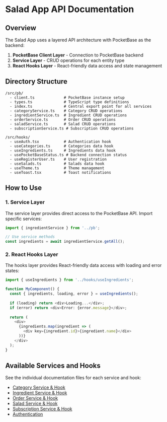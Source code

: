 # Salad App API Documentation

## Overview

The Salad App uses a layered API architecture with PocketBase as the backend:

1. **PocketBase Client Layer** - Connection to PocketBase backend
2. **Service Layer** - CRUD operations for each entity type
3. **React Hooks Layer** - React-friendly data access and state management

## Directory Structure

```
/src/pb/
  - client.ts             # PocketBase instance setup
  - types.ts              # TypeScript type definitions
  - index.ts              # Central export point for all services
  - categoryService.ts    # Category CRUD operations
  - ingredientService.ts  # Ingredient CRUD operations
  - orderService.ts       # Order CRUD operations
  - saladService.ts       # Salad CRUD operations
  - subscriptionService.ts # Subscription CRUD operations

/src/hooks/
  - useAuth.tsx           # Authentication hook
  - useCategories.ts      # Categories data hook
  - useIngredients.ts     # Ingredients data hook
  - usePocketBaseStatus.ts # Backend connection status
  - useRegisterUser.ts    # User registration
  - useSalads.ts          # Salads data hook
  - useTheme.ts           # Theme management
  - useToast.tsx          # Toast notifications
```

## How to Use

### 1. Service Layer

The service layer provides direct access to the PocketBase API. Import specific services:

```typescript
import { ingredientService } from '../pb';

// Use service methods
const ingredients = await ingredientService.getAll();
```

### 2. React Hooks Layer

The hooks layer provides React-friendly data access with loading and error states:

```typescript
import { useIngredients } from '../hooks/useIngredients';

function MyComponent() {
  const { ingredients, loading, error } = useIngredients();
  
  if (loading) return <div>Loading...</div>;
  if (error) return <div>Error: {error.message}</div>;
  
  return (
    <div>
      {ingredients.map(ingredient => (
        <div key={ingredient.id}>{ingredient.name}</div>
      ))}
    </div>
  );
}
```

## Available Services and Hooks

See the individual documentation files for each service and hook:

- [Category Service & Hook](./CategoryAPI.md)
- [Ingredient Service & Hook](./IngredientAPI.md)
- [Order Service & Hook](./OrderAPI.md)
- [Salad Service & Hook](./SaladAPI.md)
- [Subscription Service & Hook](./SubscriptionAPI.md)
- [Authentication](./AuthAPI.md)